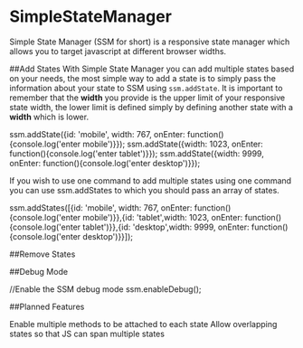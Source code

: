 SimpleStateManager
==================

Simple State Manager (SSM for short) is a responsive state manager which allows you to target javascript at different browser widths.

##Add States
With Simple State Manager you can add multiple states based on your needs, the most simple way to add a state is to simply pass the information about your state to SSM using <code>ssm.addState</code>. It is important to remember that the <strong>width</strong> you provide is the upper limit of your responsive state width, the lower limit is defined simply by defining another state with a <strong>width</strong> which is lower.

ssm.addState({id: 'mobile', width: 767, onEnter: function(){console.log('enter mobile')}});
ssm.addState({width: 1023, onEnter: function(){console.log('enter tablet')}});
ssm.addState({width: 9999, onEnter: function(){console.log('enter desktop')}});

If you wish to use one command to add multiple states using one command you can use ssm.addStates to which you should pass an array of states.

ssm.addStates([{id: 'mobile', width: 767, onEnter: function(){console.log('enter mobile')}},{id: 'tablet',width: 1023, onEnter: function(){console.log('enter tablet')}},{id: 'desktop',width: 9999, onEnter: function(){console.log('enter desktop')}}]);

##Remove States

##Debug Mode

//Enable the SSM debug mode
ssm.enableDebug();

##Planned Features

Enable multiple methods to be attached to each state
Allow overlapping states so that JS can span multiple states

